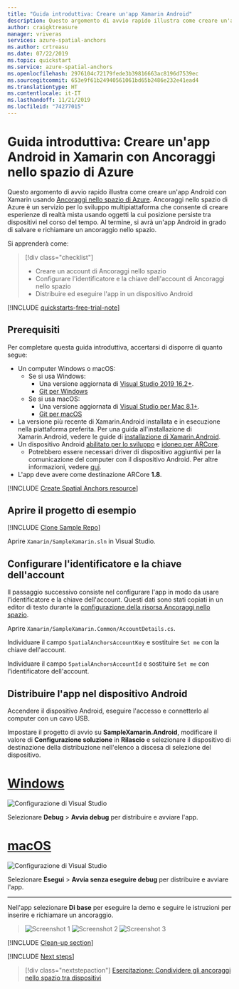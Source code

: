 ```yaml
---
title: "Guida introduttiva: Creare un'app Xamarin Android"
description: Questo argomento di avvio rapido illustra come creare un'app Android con Xamarin usando Ancoraggi nello spazio.
author: craigktreasure
manager: vriveras
services: azure-spatial-anchors
ms.author: crtreasu
ms.date: 07/22/2019
ms.topic: quickstart
ms.service: azure-spatial-anchors
ms.openlocfilehash: 2976104c72179fede3b39816663ac8196d7539ec
ms.sourcegitcommit: 653e9f61b24940561061bd65b2486e232e41ead4
ms.translationtype: HT
ms.contentlocale: it-IT
ms.lasthandoff: 11/21/2019
ms.locfileid: "74277015"
---
```

# <a name="quickstart-create-a-xamarin-android-app-with-azure-spatial-anchors"></a>Guida introduttiva: Creare un'app Android in Xamarin con Ancoraggi nello spazio di Azure

Questo argomento di avvio rapido illustra come creare un'app Android con Xamarin usando [Ancoraggi nello spazio di Azure](../overview.md). Ancoraggi nello spazio di Azure è un servizio per lo sviluppo multipiattaforma che consente di creare esperienze di realtà mista usando oggetti la cui posizione persiste tra dispositivi nel corso del tempo. Al termine, si avrà un'app Android in grado di salvare e richiamare un ancoraggio nello spazio.

Si apprenderà come:

> [!div class="checklist"]
> * Creare un account di Ancoraggi nello spazio
> * Configurare l'identificatore e la chiave dell'account di Ancoraggi nello spazio
> * Distribuire ed eseguire l'app in un dispositivo Android

[!INCLUDE [quickstarts-free-trial-note](../../../includes/quickstarts-free-trial-note.md)]

## <a name="prerequisites"></a>Prerequisiti

Per completare questa guida introduttiva, accertarsi di disporre di quanto segue:
- Un computer Windows o macOS:
  - Se si usa Windows:
    - Una versione aggiornata di <a href="https://www.visualstudio.com/downloads/" target="_blank">Visual Studio 2019 16.2+</a>.
    - <a href="https://git-scm.com/download/win" target="_blank">Git per Windows</a>
  - Se si usa macOS:
    - Una versione aggiornata di <a href="https://docs.microsoft.com/visualstudio/mac/installation?view=vsmac-2019" target="_blank">Visual Studio per Mac 8.1+</a>.
    - <a href="https://git-scm.com/download/mac" target="_blank">Git per macOS</a>
- La versione più recente di Xamarin.Android installata e in esecuzione nella piattaforma preferita. Per una guida all'installazione di Xamarin.Android, vedere le guide di [installazione di Xamarin.Android](https://docs.microsoft.com/xamarin/android/get-started/installation/index).
- Un dispositivo Android <a href="https://developer.android.com/studio/debug/dev-options" target="_blank">abilitato per lo sviluppo</a> e <a href="https://developers.google.com/ar/discover/supported-devices" target="_blank">idoneo per ARCore</a>.
  - Potrebbero essere necessari driver di dispositivo aggiuntivi per la comunicazione del computer con il dispositivo Android. Per altre informazioni, vedere [qui](https://developer.android.com/studio/run/device.html).
- L'app deve avere come destinazione ARCore **1.8**.

[!INCLUDE [Create Spatial Anchors resource](../../../includes/spatial-anchors-get-started-create-resource.md)]

## <a name="open-the-sample-project"></a>Aprire il progetto di esempio

[!INCLUDE [Clone Sample Repo](../../../includes/spatial-anchors-clone-sample-repository.md)]

Aprire `Xamarin/SampleXamarin.sln` in Visual Studio.

## <a name="configure-account-identifier-and-key"></a>Configurare l'identificatore e la chiave dell'account

Il passaggio successivo consiste nel configurare l'app in modo da usare l'identificatore e la chiave dell'account. Questi dati sono stati copiati in un editor di testo durante la [configurazione della risorsa Ancoraggi nello spazio](#create-a-spatial-anchors-resource).

Aprire `Xamarin/SampleXamarin.Common/AccountDetails.cs`.

Individuare il campo `SpatialAnchorsAccountKey` e sostituire `Set me` con la chiave dell'account.

Individuare il campo `SpatialAnchorsAccountId` e sostituire `Set me` con l'identificatore dell'account.

## <a name="deploy-the-app-to-your-android-device"></a>Distribuire l'app nel dispositivo Android

Accendere il dispositivo Android, eseguire l'accesso e connetterlo al computer con un cavo USB.

Impostare il progetto di avvio su **SampleXamarin.Android**, modificare il valore di **Configurazione soluzione** in **Rilascio** e selezionare il dispositivo di destinazione della distribuzione nell'elenco a discesa di selezione del dispositivo.

# <a name="windowstabdeploy-windows"></a>[Windows](#tab/deploy-windows)

![Configurazione di Visual Studio](./media/get-started-xamarin-android/visual-studio-windows-configuration.png)

Selezionare **Debug** > **Avvia debug** per distribuire e avviare l'app.

# <a name="macostabdeploy-macos"></a>[macOS](#tab/deploy-macos)

![Configurazione di Visual Studio](./media/get-started-xamarin-android/visual-studio-macos-configuration.jpg)

Selezionare **Esegui** > **Avvia senza eseguire debug** per distribuire e avviare l'app.

---

Nell'app selezionare **Di base** per eseguire la demo e seguire le istruzioni per inserire e richiamare un ancoraggio.

> ![Screenshot 1](./media/get-started-xamarin-android/screenshot-1.jpg)
> ![Screenshot 2](./media/get-started-xamarin-android/screenshot-2.jpg)
> ![Screenshot 3](./media/get-started-xamarin-android/screenshot-3.jpg)

[!INCLUDE [Clean-up section](../../../includes/clean-up-section-portal.md)]

[!INCLUDE [Next steps](../../../includes/spatial-anchors-quickstarts-nextsteps.md)]

> [!div class="nextstepaction"]
> [Esercitazione: Condividere gli ancoraggi nello spazio tra dispositivi](../tutorials/tutorial-share-anchors-across-devices.md)
